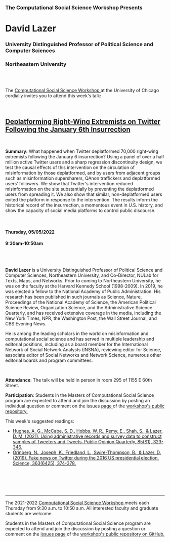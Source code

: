 

<h3 class=pfblock-header> The Computational Social Science Workshop Presents </h3>

<h1 class=pfblock-header3> David Lazer</h1>
<h3 class=pfblock-header3> University Distinguished Professor of Political Science and Computer Sciences </h3>
<h3 class=pfblock-header3> Northeastern University </h3>

<br><br>



<p class=pfblock-header3>The <a href="https://macss.uchicago.edu/content/computation-workshop"> Computational Social Science Workshop </a> at the University of Chicago cordially invites you to attend this week's talk:</p>



<br>

<div class=pfblock-header3>
<h2 class=pfblock-header>
  <a href=https://github.com/uchicago-computation-workshop/Spring2022/tree/master/05-05_Lazer> Deplatforming Right-Wing Extremists on Twitter Following the January 6th Insurrection </a>
</h2>

<br>
</div>



<p class=footertext2>

**Summary:** What happened when Twitter deplatformed 70,000 right-wing extremists following the January 6 insurrection? Using a panel of over a half million active Twitter users and a sharp regression discontinuity design, we test the causal effects of this intervention on the circulation of misinformation by those deplatformed, and by users from adjacent groups such as misinformation supersharers, QAnon traffickers and deplatformed users’ followers. We show that Twitter's intervention reduced misinformation on the site substantially by preventing the deplatformed users from spreading it. We also show that similar, non-deplatformed users exited the platform in response to the intervention. The results inform the historical record of the insurrection, a momentous event in U.S. history, and show the capacity of social media platforms to control public discourse.

</p>

<br>

<h4 class=pfblock-header3> Thursday, 05/05/2022 </h4>
<h4 class=pfblock-header3> 9:30am-10:50am </h4>

<br><br>

<p class=footertext2>

**David Lazer** is a University Distinguished Professor of Political Science and Computer Sciences, Northeastern University, and Co-Director, NULab for Texts, Maps, and Networks. Prior to coming to Northeastern University, he was on the faculty at the Harvard Kennedy School (1998-2009). In 2019, he was elected a fellow to the National Academy of Public Administration. His research has been published in such journals as Science, Nature, Proceedings of the National Academy of Science, the American Political Science Review, Organization Science, and the Administrative Science Quarterly, and has received extensive coverage in the media, including the New York Times, NPR, the Washington Post, the Wall Street Journal, and CBS Evening News.

He is among the leading scholars in the world on misinformation and computational social science and has served in multiple leadership and editorial positions, including as a board member for the International Network of Social Network Analysts (INSNA), reviewing editor for Science, associate editor of Social Networks and Network Science, numerous other editorial boards and program committees.


</p>

<br>

<p class=footertext2>

**Attendance**: The talk will be held in person in room 295 of 1155 E 60th Street.

</p>

<p class=footertext2>

**Participation**: Students in the Masters of Computational Social Science program are expected to attend and join the discussion by posting an individual question or comment on the issues <a href= https://github.com/uchicago-computation-workshop/Spring2022/issues/6> page </a> of the <a href="https://github.com/uchicago-computation-workshop"> workshop's public repository.</a>

This week's suggested readings:

- [Hughes, A. G., McCabe, S. D., Hobbs, W. R., Remy, E., Shah, S., & Lazer, D. M. (2021). Using administrative records and survey data to construct samples of Tweeters and Tweets. Public Opinion Quarterly, 85(S1), 323-346.](https://github.com/uchicago-computation-workshop/Spring2022/blob/master/05-05_Lazer/Lazer_1.pdf)
- [Grinberg, N., Joseph, K., Friedland, L., Swire-Thompson, B., & Lazer, D. (2019). Fake news on Twitter during the 2016 US presidential election. Science, 363(6425), 374-378.](https://github.com/uchicago-computation-workshop/Spring2022/blob/master/05-05_Lazer/Lazer_2.pdf)

<br>

<br><br>

---

<p class=footertext> The 2021-2022 <a href="https://macss.uchicago.edu/content/computation-workshop"> Computational Social Science Workshop </a> meets each Thursday from 9:30 a.m. to 10:50 a.m. All interested faculty and graduate students are welcome.</p>

<p class=footertext>Students in the Masters of Computational Social Science program are expected to attend and join the discussion by posting a question or comment on the <a href=https://github.com/uchicago-computation-workshop/Spring2022/issues/6>issues page</a> of the <a href=https://github.com/uchicago-computation-workshop/Spring2022/tree/master/05-05_Lazer>workshop's public repository on GitHub.</a></p>

